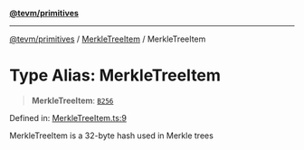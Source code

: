 [**@tevm/primitives**](../../../README.md)

***

[@tevm/primitives](../../../globals.md) / [MerkleTreeItem](../README.md) / MerkleTreeItem

# Type Alias: MerkleTreeItem

> **MerkleTreeItem**: [`B256`](../../B256/type-aliases/B256.md)

Defined in: [MerkleTreeItem.ts:9](https://github.com/evmts/tevm-monorepo/blob/main/packages/primitives/src/MerkleTreeItem.ts#L9)

MerkleTreeItem is a 32-byte hash used in Merkle trees
